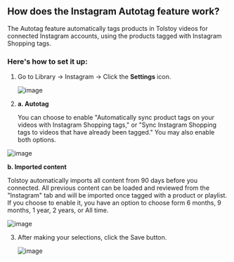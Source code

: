 ## How does the Instagram Autotag feature work?

The Autotag feature automatically tags products in Tolstoy videos for connected Instagram accounts, using the products tagged with Instagram Shopping tags.

### Here's how to set it up:

1. Go to Library -> Instagram -> Click the **Settings** icon.

   ![image](https://github.com/user-attachments/assets/8789d820-657f-49d9-b33b-f60fa3e3bffb)

2. **a. Autotag**

   You can choose to enable "Automatically sync product tags on your videos with Instagram Shopping tags," or "Sync Instagram Shopping tags to videos that have 
   already been tagged." You may also enable both options.

  ![image](https://github.com/user-attachments/assets/23d20146-5bb3-4c37-b037-df14e5c5e629)

  **​b. Imported content**

  Tolstoy automatically imports all content from 90 days before you connected. All previous content can be loaded and reviewed from the "Instagram" tab and will be 
  imported once tagged with a product or playlist. If you choose to enable it, you have an option to choose form 6 months, 9 months, 1 year, 2 years, or All time.

  ![image](https://github.com/user-attachments/assets/864a0d3e-8626-4a11-9a3b-b1ff23ca1a1f)


3. After making your selections, click the Save button.

   ![image](https://github.com/user-attachments/assets/75bf87cd-35d8-4d92-b646-65e7a3e2ea23)

